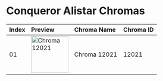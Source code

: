 # Conqueror Alistar Chromas

| Index | Preview | Chroma Name | Chroma ID |
|:---|:---|:---|:---|
| 01 | <img src='https://raw.communitydragon.org/latest/plugins/rcp-be-lol-game-data/global/default/v1/champion-chroma-images/12/12021.png' alt='Chroma 12021' width='100'> | Chroma 12021 | 12021 |
